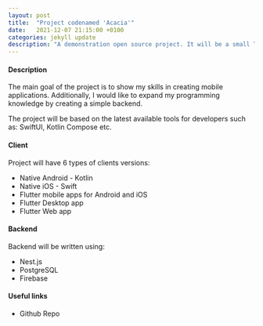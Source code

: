 ```yaml
---
layout: post
title:  "Project codenamed 'Acacia'"
date:   2021-12-07 21:15:00 +0100
categories: jekyll update
description: "A demonstration open source project. It will be a small Todo type application (or something similar). The client side will be written in native variants and Flutter. The backend will be created using Nest.js and Firebase."
---
```



#### Description
The main goal of the project is to show my skills in creating mobile applications. Additionally, I would like to expand my programming knowledge by creating a simple backend.

The project will be based on the latest available tools for developers such as: SwiftUI, Kotlin Compose etc.

#### Client 
Project will have 6 types of clients versions:
- Native Android - Kotlin
- Native iOS - Swift
- Flutter mobile apps for Android and iOS
- Flutter Desktop app
- Flutter Web app

#### Backend
Backend will be written using:
- Nest.js
- PostgreSQL
- Firebase

#### Useful links
* Github Repo
